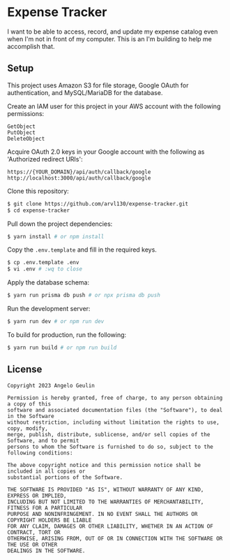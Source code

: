 # Expense Tracker

I want to be able to access, record, and update my expense catalog even when I'm
not in front of my computer. This is an I'm building to help me accomplish that.

## Setup

This project uses Amazon S3 for file storage, Google OAuth for authentication, and
MySQL/MariaDB for the database.

Create an IAM user for this project in your AWS account with the following permissions:

```
GetObject
PutObject
DeleteObject
```

Acquire OAuth 2.0 keys in your Google account with the following as 'Authorized redirect
URIs':

```
https://{YOUR_DOMAIN}/api/auth/callback/google
http://localhost:3000/api/auth/callback/google
```

Clone this repository:

```sh
$ git clone https://github.com/arvl130/expense-tracker.git
$ cd expense-tracker
```

Pull down the project dependencies:

```sh
$ yarn install # or npm install
```

Copy the `.env.template` and fill in the required keys.

```sh
$ cp .env.template .env
$ vi .env # :wq to close
```

Apply the database schema:

```sh
$ yarn run prisma db push # or npx prisma db push
```

Run the development server:

```sh
$ yarn run dev # or npm run dev
```

To build for production, run the following:

```sh
$ yarn run build # or npm run build
```

## License

```
Copyright 2023 Angelo Geulin

Permission is hereby granted, free of charge, to any person obtaining a copy of this
software and associated documentation files (the "Software"), to deal in the Software
without restriction, including without limitation the rights to use, copy, modify,
merge, publish, distribute, sublicense, and/or sell copies of the Software, and to permit
persons to whom the Software is furnished to do so, subject to the following conditions:

The above copyright notice and this permission notice shall be included in all copies or
substantial portions of the Software.

THE SOFTWARE IS PROVIDED "AS IS", WITHOUT WARRANTY OF ANY KIND, EXPRESS OR IMPLIED,
INCLUDING BUT NOT LIMITED TO THE WARRANTIES OF MERCHANTABILITY, FITNESS FOR A PARTICULAR
PURPOSE AND NONINFRINGEMENT. IN NO EVENT SHALL THE AUTHORS OR COPYRIGHT HOLDERS BE LIABLE
FOR ANY CLAIM, DAMAGES OR OTHER LIABILITY, WHETHER IN AN ACTION OF CONTRACT, TORT OR
OTHERWISE, ARISING FROM, OUT OF OR IN CONNECTION WITH THE SOFTWARE OR THE USE OR OTHER
DEALINGS IN THE SOFTWARE.
```
